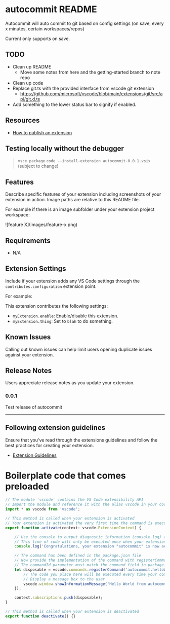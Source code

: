 # autocommit README

Autocommit will auto commit to git based on config settings (on save, every x minutes, certain workspaces/repos)

Current only supports on save.

## TODO
- Clean up README
    - Move some notes from here and the getting-started branch to note repo
- Clean up code
- Replace git.ts with the provided interface from vscode git extension
    - https://github.com/microsoft/vscode/blob/main/extensions/git/src/api/git.d.ts
- Add something to the lower status bar to signify if enabled.

## Resources
- [How to publish an extension](https://code.visualstudio.com/api/working-with-extensions/publishing-extension)

## Testing locally without the debugger
>`vsce package`
>`code --install-extension autocommit-0.0.1.vsix` (subject to change)

## Features

Describe specific features of your extension including screenshots of your extension in action. Image paths are relative to this README file.

For example if there is an image subfolder under your extension project workspace:

\!\[feature X\]\(images/feature-x.png\)

## Requirements

- N/A

## Extension Settings

Include if your extension adds any VS Code settings through the `contributes.configuration` extension point.

For example:

This extension contributes the following settings:

* `myExtension.enable`: Enable/disable this extension.
* `myExtension.thing`: Set to `blah` to do something.

## Known Issues

Calling out known issues can help limit users opening duplicate issues against your extension.

## Release Notes

Users appreciate release notes as you update your extension.

### 0.0.1

Test release of autocommit


---

## Following extension guidelines

Ensure that you've read through the extensions guidelines and follow the best practices for creating your extension.

* [Extension Guidelines](https://code.visualstudio.com/api/references/extension-guidelines)

# Boilerplate code that comes preloaded
```typescript
// The module 'vscode' contains the VS Code extensibility API
// Import the module and reference it with the alias vscode in your code below
import * as vscode from 'vscode';

// This method is called when your extension is activated
// Your extension is activated the very first time the command is executed
export function activate(context: vscode.ExtensionContext) {

	// Use the console to output diagnostic information (console.log) and errors (console.error)
	// This line of code will only be executed once when your extension is activated
	console.log('Congratulations, your extension "autocommit" is now active!');

	// The command has been defined in the package.json file
	// Now provide the implementation of the command with registerCommand
	// The commandId parameter must match the command field in package.json
	let disposable = vscode.commands.registerCommand('autocommit.helloWorld', () => {
		// The code you place here will be executed every time your command is executed
		// Display a message box to the user
		vscode.window.showInformationMessage('Hello World from autocommit!');
	});

	context.subscriptions.push(disposable);
}

// This method is called when your extension is deactivated
export function deactivate() {}

```
